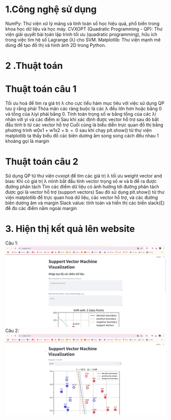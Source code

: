 # 1.Công nghệ sử dụng
NumPy: Thư viện xử lý mảng và tính toán số học hiệu quả, phổ biến trong khoa học dữ liệu và học máy.
CVXOPT (Quadratic Programming - QP): Thư viện giải quyết bài toán lập trình tối ưu (quadratic programming), hữu ích trong việc tìm hệ số Lagrange (λ) cho SVM.
Matplotlib: Thư viện mạnh mẽ dùng để tạo đồ thị và hình ảnh 2D trong Python.
# 2 .Thuật toán
# Thuật toán câu 1
Tối ưu hoá để tìm ra giá trị λ cho cực tiểu hàm mục tiêu với việc sử dụng QP lưu ý rằng phải Thỏa mãn các ràng buộc là các λ đều lớn hơn hoặc bằng 0 và tổng của λiyi phải bằng 0.
Tính toán trọng số w bằng tổng của các λi nhân với yi và các điểm xi
Sau khi xác định được vector hỗ trợ sau đó bắt đầu tính b từ các vector hỗ trợ
Cuối cùng là biểu diễn trực quan đồ thị bằng phương trình w0x1 + w1x2 + b ‎ =  0 sau khi chạy plt.show() từ thư viện matplotlib ta thấy biểu đồ các biên dương âm song song cách đều nhau 1 khoảng gọi là margin
# Thuật toán câu 2
Sử dụng QP từ thư viện cvxopt để tìm các giá trị λ tối ưu
weight vector and bias: Khi có giá trị λ mình bắt đầu tính vector trọng số w và b để ra được đường phân tách
Tìm các điểm dữ liệu có ảnh hưởng tới đường phân tách được gọi là vector hỗ trợ (support vectors)
Sau đó sử dụng plt.show() từ thư viện matplotlib để trực quan hoá dữ liệu, các vector hỗ trợ, và các đường biên dương âm và margin
Slack value: tính toán và hiển thị các biến slack(ξ) để đo các điểm nằm ngoài margin
# 3. Hiện thị kết quả lên website
Câu 1:
![c1](templates/c1.png)
Câu 2:
![c1](templates/c2.png)
